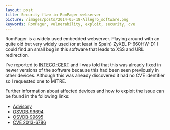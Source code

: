 ```yaml
---
layout: post
title: Security flaw in RomPager webserver
picture: /images/posts/2014-05-18-Allegro_software.png
keywords: RomPager, vulnerability, exploit, security, cve
---
```


RomPager is a widely used embedded webserver. Playing around with an quite old but very widely used (or at least in Spain) ZyXEL P-660HW-D1 I could find an small bug in this software that leads to XSS and URL redirection.

I've reported to [INTECO-CERT](http://cert.inteco.es/) and I was told that this was already fixed in newer versions of the software because this had been seen previously in other devices. Although this was already 
discovered it had no CVE identifier so I requested one to MITRE.

Further information about affected devices and how to exploit the issue can be found in the following links:  

* [Advisory](/docs/advisories/Advisory_RomPagerXSS.pdf)
* [OSVDB 99694](http://osvdb.org/show/osvdb/99694)
* [OSVDB 99695](http://osvdb.org/show/osvdb/99695)
* [CVE 2013-6786](http://cve.mitre.org/cgi-bin/cvename.cgi?name=2013-6786)
